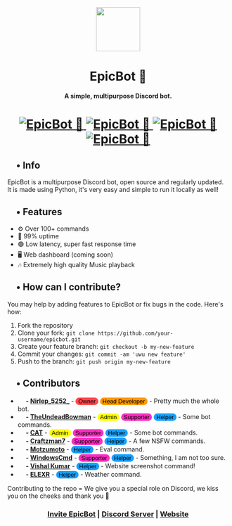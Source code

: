 <h2 align="center">
  <img src="https://cdn.discordapp.com/attachments/749996055369875459/808166922415636550/logo.png" height='100px' width='100px'>
</h2>

<h1 align="center">EpicBot 🏅</h1>
<h4 align="center">A simple, multipurpose Discord bot.</h4>

<h1 align="center">
  <a href="https://top.gg/bot/751100444188737617">
      <img src="https://top.gg/api/widget/status/751100444188737617.svg" alt="EpicBot 🏅" />
  </a>
  <a href="https://top.gg/bot/751100444188737617">
      <img src="https://top.gg/api/widget/servers/751100444188737617.svg" alt="EpicBot 🏅" />
  </a>
  <a href="https://top.gg/bot/751100444188737617">
      <img src="https://top.gg/api/widget/upvotes/751100444188737617.svg" alt="EpicBot 🏅" />
  </a>
  <a href="https://top.gg/bot/751100444188737617">
      <img src="https://top.gg/api/widget/owner/751100444188737617.svg" alt="EpicBot 🏅" />
  </a>
</h1>

<h2><img src="https://cdn.discordapp.com/emojis/766498653753049109.png?v=1" height="15px"> • Info</h2>

<p>EpicBot is a multipurpose Discord bot, open source and regularly updated. It is made using Python, it's very easy and simple to run it locally as well!</p>

<h2><img src="https://cdn.discordapp.com/emojis/818758128329556018.gif?v=1" height="15px"> • Features</h2>
<ul>
  <li>⚙ Over 100+ commands</li>
  <li>🔼 99% uptime</li>
  <li>🟢 Low latency, super fast response time</li>
  <li>🖥 Web dashboard (coming soon)</li>
  <li>🎶 Extremely high quality Music playback</li>
</ul>

<h2><img src="https://cdn.discordapp.com/emojis/745039418229915708.png?v=1" height="15px"> • How can I contribute?</h2>
<p>You may help by adding features to EpicBot or fix bugs in the code. Here's how:</p>
<ol>
  <li>Fork the repository</li>
  <li>Clone your fork: <code>git clone https://github.com/your-username/epicbot.git</code></li>
  <li>Create your feature branch: <code>git checkout -b my-new-feature</code></li>
  <li>Commit your changes: <code>git commit -am 'uwu new feature'</code></li>
  <li>Push to the branch: <code>git push origin my-new-feature</code></li>
</ol>

<h2><img src="https://cdn.discordapp.com/emojis/759148342704865323.png?v=1" height="15px"> • Contributors</h2>
<ul>
  <li><b><img src="https://cdn.discordapp.com/emojis/802082546875498499.png?v=1" height="15px"> - <a href="https://github.com/Nirlep5252">Nirlep_5252_</a></b> - <button style="background: #ff494d; border: none; border-radius: 10px;">Owner</button> <button style="background: #ff9a00; border: none; border-radius: 10px;">Head Developer</button> - Pretty much the whole bot.</li>
  <li><b><img src="https://cdn.discordapp.com/emojis/802082858696048660.png?v=1" height="15px"> - <a href="https://github.com/TheUndeadBowman">TheUndeadBowman</a></b> - <button style="background: #feff00; border: none; border-radius: 10px;">Admin</button> <button style="background: #fc2ec2; border: none; border-radius: 10px;">Supporter</button> <button style="background: #16a1ff; border: none; border-radius: 10px;">Helper</button> - Some bot commands.</li>
  <li><b><img src="https://cdn.discordapp.com/emojis/818752527872688149.gif?v=1" height="15px" style="border-radius: 50px;"> - <a href="https://github.com/KittyKart">CAT</a></b> - <button style="background: #feff00; border: none; border-radius: 10px;">Admin</button> <button style="background: #fc2ec2; border: none; border-radius: 10px;">Supporter</button> <button style="background: #16a1ff; border: none; border-radius: 10px;">Helper</button> - Some bot commands.</li>
  <li><b><img src="https://cdn.discordapp.com/emojis/818753430796763146.png?v=1" height="15px" style="border-radius: 50px;"> - <a href="https://github.com/Craftzman7">Craftzman7</a></b> - <button style="background: #fc2ec2; border: none; border-radius: 10px;">Supporter</button> <button style="background: #16a1ff; border: none; border-radius: 10px;">Helper</button> - A few NSFW commands. <img src="https://cdn.discordapp.com/emojis/755471640434966628.gif?v=1" height="15px"></li>
  <li><b><img src="https://avatars.githubusercontent.com/u/45925152?s=460&u=07f9d18c60599f3792a80da0fa462c9704d348d0&v=4" height="15px" style="border-radius: 50px;"> - <a href="https://github.com/Motzumoto">Motzumoto</a></b> - <button style="background: #16a1ff; border: none; border-radius: 10px;">Helper</button> - Eval command.</li>
  <li><b><img src="https://avatars.githubusercontent.com/u/46250151?s=460&u=bdf1c229372af94a88021876cdd9c68fa6334325&v=4" height="15px" style="border-radius: 50px;"> - <a href="https://github.com/WindowsCmd">WindowsCmd</a></b> - <button style="background: #fc2ec2; border: none; border-radius: 10px;">Supporter</button> <button style="background: #16a1ff; border: none; border-radius: 10px;">Helper</button> - Something, I am not too sure.</li>
  <li><b><img src="https://avatars.githubusercontent.com/u/67648158?s=460&u=a3cbb7e11a5749660b431287665357a324752150&v=4" height="15px" style="border-radius: 50px;"> - <a href="https://github.com/imkr-vishal">Vishal Kumar</a></b> - <button style="background: #16a1ff; border: none; border-radius: 10px;">Helper</button> - Website screenshot command!</li>
  <li><b><img src="https://avatars.githubusercontent.com/u/76996596?s=460&u=5f8e887f821963ad26b5bb7a5fe2a1f8b310b827&v=4" height="15px" style="border-radius: 50px;"> - <a href="https://github.com/ELEXR">ELEXR</a></b> - <button style="background: #16a1ff; border: none; border-radius: 10px;">Helper</button> - Weather command.</li>
</ul>
<p>Contributing to the repo = We give you a special role on Discord, we kiss you on the cheeks and thank you 💖</p>

<h3 align="center"><a href="https://discord.com/oauth2/authorize?client_id=751100444188737617&scope=bot&permissions=2146958847">Invite EpicBot</a> | <a href="https://discord.gg/Zj7h8Fp">Discord Server</a> | <a href="https://epic-bot.com">Website</a></h3>